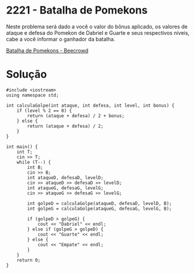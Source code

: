 # 2221 - Batalha de Pomekons

Neste problema será dado a você o valor do bônus aplicado, os valores de ataque e defesa do Pomekon de Dabriel e Guarte e seus respectivos níveis, cabe a você informar o ganhador da batalha.

[Batalha de Pomekons - Beecrowd](https://judge.beecrowd.com/pt/problems/view/2221)

# Solução

```
#include <iostream>
using namespace std;

int calculaGolpe(int ataque, int defesa, int level, int bonus) {
    if (level % 2 == 0) {
        return (ataque + defesa) / 2 + bonus;
    } else {
        return (ataque + defesa) / 2;
    }
}

int main() {
    int T;
    cin >> T;
    while (T--) {
        int B;
        cin >> B;
        int ataqueD, defesaD, levelD;
        cin >> ataqueD >> defesaD >> levelD;
        int ataqueG, defesaG, levelG;
        cin >> ataqueG >> defesaG >> levelG;

        int golpeD = calculaGolpe(ataqueD, defesaD, levelD, B);
        int golpeG = calculaGolpe(ataqueG, defesaG, levelG, B);

        if (golpeD > golpeG) {
            cout << "Dabriel" << endl;
        } else if (golpeG > golpeD) {
            cout << "Guarte" << endl;
        } else {
            cout << "Empate" << endl;
        }
    }
    return 0;
}
```

